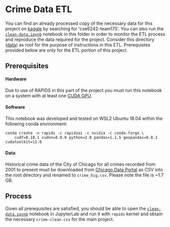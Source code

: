# Crime Data ETL

You can find an already processed copy of the necessary data for this project on [kaggle](https://www.kaggle.com/sadatian/chicago-crime-processed-team-175) by searching for 'cse6242-team175'. You can also run the [`clean-data.ipynb`](https://github.com/sadatian/cse6242-team175/blob/main/data/clean-data.ipynb) notebook in this folder in order to monitor the ETL process and reproduce the data required for the project. Consider this directory ([data](https://github.com/sadatian/cse6242-team175/tree/main/data)) as root for the purpose of instructions in this ETL. Prerequistes provided below are only for the ETL portion of this project.

## Prerequisites
#### Hardware
Due to use of RAPIDS in this part of the project you must run this notebook on a system with at least one [CUDA GPU](https://www.nvidia.com/en-us/geforce/technologies/cuda/supported-gpus/). 
#### Software
This notebook was developed and tested on WSL2 Ubuntu 18.04 within the following conda environment:
```
conda create -n rapids -c rapidsai -c nvidia -c conda-forge \
    cudf=0.18.1 cudnn=8.0.0 python=3.8 pandas=1.1.5 geopandas=0.8.1 cudatoolkit=11.0
```
#### Data
Historical crime data of the City of Chicago for all crimes recorded from 2001 to present must be downloaded from [Chicago Data Portal](https://data.cityofchicago.org/Public-Safety/Crimes-2001-to-Present/ijzp-q8t2) as CSV into the root directory and renamed to `crime_big.csv`. Please note the file is ~1.7 GB.
## Process
Given all prerequisites are satisfied, you should be able to open the [`clean-data.ipynb`](https://github.com/sadatian/cse6242-team175/blob/main/data/clean-data.ipynb) notebook in JupyterLab and run it with `rapids` kernel and obtain the necessary `crime-clean.csv` for the main project. 
